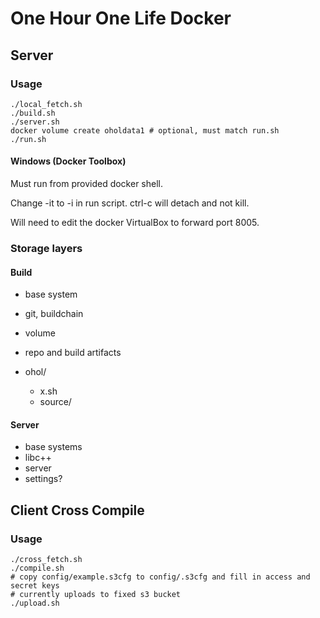 # One Hour One Life Docker

## Server

### Usage

```
./local_fetch.sh
./build.sh
./server.sh
docker volume create oholdata1 # optional, must match run.sh
./run.sh
```

#### Windows (Docker Toolbox)

Must run from provided docker shell.

Change -it to -i in run script. ctrl-c will detach and not kill.

Will need to edit the docker VirtualBox to forward port 8005.

### Storage layers


#### Build

- base system
- git, buildchain
- volume
- repo and build artifacts

- ohol/
  - x.sh
  - source/

#### Server

- base systems
- libc++
- server
- settings?

## Client Cross Compile

### Usage

```
./cross_fetch.sh
./compile.sh
# copy config/example.s3cfg to config/.s3cfg and fill in access and secret keys
# currently uploads to fixed s3 bucket
./upload.sh
```
